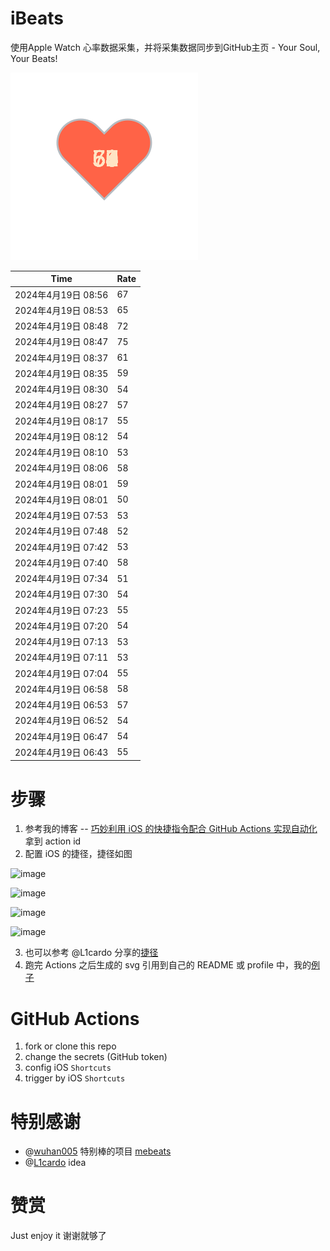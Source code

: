 # iBeats
使用Apple Watch 心率数据采集，并将采集数据同步到GitHub主页 - Your Soul, Your Beats!

![](./files/heart.svg)

<!--START_SECTION:my_heart_rate-->
| Time | Rate | 
 | ---- | ---- | 
| 2024年4月19日 08:56 | 67 |
| 2024年4月19日 08:53 | 65 |
| 2024年4月19日 08:48 | 72 |
| 2024年4月19日 08:47 | 75 |
| 2024年4月19日 08:37 | 61 |
| 2024年4月19日 08:35 | 59 |
| 2024年4月19日 08:30 | 54 |
| 2024年4月19日 08:27 | 57 |
| 2024年4月19日 08:17 | 55 |
| 2024年4月19日 08:12 | 54 |
| 2024年4月19日 08:10 | 53 |
| 2024年4月19日 08:06 | 58 |
| 2024年4月19日 08:01 | 59 |
| 2024年4月19日 08:01 | 50 |
| 2024年4月19日 07:53 | 53 |
| 2024年4月19日 07:48 | 52 |
| 2024年4月19日 07:42 | 53 |
| 2024年4月19日 07:40 | 58 |
| 2024年4月19日 07:34 | 51 |
| 2024年4月19日 07:30 | 54 |
| 2024年4月19日 07:23 | 55 |
| 2024年4月19日 07:20 | 54 |
| 2024年4月19日 07:13 | 53 |
| 2024年4月19日 07:11 | 53 |
| 2024年4月19日 07:04 | 55 |
| 2024年4月19日 06:58 | 58 |
| 2024年4月19日 06:53 | 57 |
| 2024年4月19日 06:52 | 54 |
| 2024年4月19日 06:47 | 54 |
| 2024年4月19日 06:43 | 55 |

<!--END_SECTION:my_heart_rate-->

# 步骤
1. 参考我的博客 -- [巧妙利用 iOS 的快捷指令配合 GitHub Actions 实现自动化](https://github.com/yihong0618/gitblog/issues/198) 拿到 action id
2. 配置 iOS 的捷径，捷径如图

![image](https://user-images.githubusercontent.com/15976103/122154218-0db0b480-ce97-11eb-93bb-5aec07c558dc.png)

![image](https://user-images.githubusercontent.com/15976103/122154236-186b4980-ce97-11eb-8e4b-70551a0391ae.png)

![image](https://user-images.githubusercontent.com/15976103/122154268-2d47dd00-ce97-11eb-902e-3acf292265a9.png)

![image](https://user-images.githubusercontent.com/15976103/122174055-fa144680-ceb4-11eb-9be2-3eb83cd516f7.png)

3. 也可以参考 @L1cardo 分享的[捷径](https://www.icloud.com/shortcuts/6ab6047b459c41ad822ad6b94b1c03d4)
4. 跑完 Actions 之后生成的 svg 引用到自己的 README 或 profile 中，我的[例子](https://github.com/yihong0618) 

# GitHub Actions

1. fork or clone this repo
2. change the secrets (GitHub token)
3. config iOS `Shortcuts` 
4. trigger by iOS `Shortcuts`

# 特别感谢
- @[wuhan005](https://github.com/wuhan005) 特别棒的项目 [mebeats](https://github.com/wuhan005/mebeats)
- @[L1cardo](https://github.com/L1cardo) idea

# 赞赏
Just enjoy it
谢谢就够了
